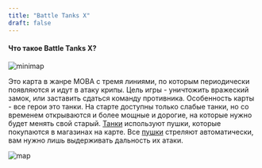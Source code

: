 ```yaml
---
title: "Battle Tanks X"
draft: false
---
```


#### Что такое Battle Tanks X?

![minimap](/media/Other/MinimapInLobby.jpg) 

Это карта в жанре MOBA с тремя линиями, по которым периодически появляются и идут в атаку крипы. Цель игры - уничтожить вражеский замок, или заставить сдаться команду противника. Особенность карты - все герои это танки. На старте доступны только слабые танки, но со временем открываются и более мощные и дорогие, на которые нужно будет менять свой старый. [Танки](/Танки) используют пушки, которые покупаются в магазинах на карте. Все [пушки](/Пушки) стреляют автоматически, вам нужно лишь выдерживать дальность их атаки.

![map](/media/Other/MapLarge.jpg) 
